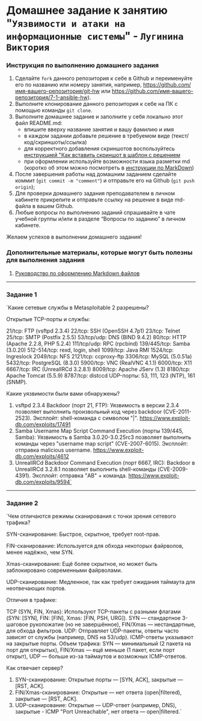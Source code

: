 # Домашнее задание к занятию "`Уязвимости и атаки на информационные системы`" - `Лугинина Виктория`


### Инструкция по выполнению домашнего задания

   1. Сделайте `fork` данного репозитория к себе в Github и переименуйте его по названию или номеру занятия, например, https://github.com/имя-вашего-репозитория/git-hw или  https://github.com/имя-вашего-репозитория/7-1-ansible-hw).
   2. Выполните клонирование данного репозитория к себе на ПК с помощью команды `git clone`.
   3. Выполните домашнее задание и заполните у себя локально этот файл README.md:
      - впишите вверху название занятия и вашу фамилию и имя
      - в каждом задании добавьте решение в требуемом виде (текст/код/скриншоты/ссылка)
      - для корректного добавления скриншотов воспользуйтесь [инструкцией "Как вставить скриншот в шаблон с решением](https://github.com/netology-code/sys-pattern-homework/blob/main/screen-instruction.md)
      - при оформлении используйте возможности языка разметки md (коротко об этом можно посмотреть в [инструкции  по MarkDown](https://github.com/netology-code/sys-pattern-homework/blob/main/md-instruction.md))
   4. После завершения работы над домашним заданием сделайте коммит (`git commit -m "comment"`) и отправьте его на Github (`git push origin`);
   5. Для проверки домашнего задания преподавателем в личном кабинете прикрепите и отправьте ссылку на решение в виде md-файла в вашем Github.
   6. Любые вопросы по выполнению заданий спрашивайте в чате учебной группы и/или в разделе “Вопросы по заданию” в личном кабинете.
   
Желаем успехов в выполнении домашнего задания!
   
### Дополнительные материалы, которые могут быть полезны для выполнения задания

1. [Руководство по оформлению Markdown файлов](https://gist.github.com/Jekins/2bf2d0638163f1294637#Code)

---

### Задание 1

`Какие сетевые службы в Metasploitable 2 разрешены?

Открытые TCP-порты и службы:

21/tcp: FTP (vsftpd 2.3.4)
22/tcp: SSH (OpenSSH 4.7p1)
23/tcp: Telnet
25/tcp: SMTP (Postfix 2.5.5)
53/tcp/udp: DNS (BIND 9.4.2)
80/tcp: HTTP (Apache 2.2.8, PHP 5.2.4)
111/tcp/udp: RPC (rpcbind)
139/445/tcp: Samba (3.0.20)
512-514/tcp: rexd, login, shell
1099/tcp: Java RMI
1524/tcp: Ingreslock
2049/tcp: NFS
2121/tcp: ccproxy-ftp
3306/tcp: MySQL (5.0.51a)
5432/tcp: PostgreSQL (8.3.0)
5900/tcp: VNC (RealVNC 4.1.1)
6000/tcp: X11
6667/tcp: IRC (UnrealIRCd 3.2.8.1)
8009/tcp: Apache JServ (1.3)
8180/tcp: Apache Tomcat (5.5.9)
8787/tcp: distccd
UDP-порты: 53, 111, 123 (NTP), 161 (SNMP).

Какие уязвимости были вами обнаружены?

1. vsftpd 2.3.4 Backdoor (порт 21, FTP): Уязвимость в версии 2.3.4 позволяет выполнить произвольный код через backdoor (CVE-2011-2523). Эксплойт: shell-команда с символом "|".
https://www.exploit-db.com/exploits/17491
2. Samba Username Map Script Command Execution (порты 139/445, Samba): Уязвимость в Samba 3.0.20-3.0.25rc3 позволяет выполнить команды через "username map script" (CVE-2007-6015). Эксплойт: отправка malicious username.
https://www.exploit-db.com/exploits/4612
3. UnrealIRCd Backdoor Command Execution (порт 6667, IRC): Backdoor в UnrealIRCd 3.2.8.1 позволяет выполнить shell-команды (CVE-2009-4391). Эксплойт: отправка "AB" + команда.
https://www.exploit-db.com/exploits/9594`

---

### Задание 2

`Чем отличаются режимы сканирования с точки зрения сетевого трафика?



SYN-сканирование:
Быстрое, скрытное, требует root-прав.


FIN-сканирование:
Используется для обхода некоторых файрволов, менее надёжно, чем SYN.


Xmas-сканирование:
Ещё более скрытное, но может быть заблокировано современными файрволами.


UDP-сканирование:
Медленное, так как требует ожидания таймаута для неотвечающих портов.

Отличия в трафике:

TCP (SYN, FIN, Xmas): Используют TCP-пакеты с разными флагами (SYN: [SYN], FIN: [FIN], Xmas: [FIN, PSH, URG]). SYN — стандартное 3-шаговое рукопожатие (но не завершённое), FIN/Xmas — нестандартные, для обхода фильтров.
UDP: Отправляет UDP-пакеты, ответы часто зависят от службы (например, DNS на 53/udp). ICMP-ответы указывают на закрытые порты.
Объем трафика: SYN — минимальный (2 пакета на порт для открытых), FIN/Xmas — ещё меньше (1 пакет, если порт открыт), UDP — больше из-за таймаутов и возможных ICMP-ответов.

Как отвечает сервер?

1. SYN-сканирование: Открытые порты — [SYN, ACK], закрытые — [RST, ACK].
2. FIN/Xmas-сканирование: Открытые — нет ответа (open|filtered), закрытые — [RST, ACK].
3. UDP-сканирование: Открытые — UDP-ответ (например, DNS), закрытые - ICMP "Port Unreachable", нет ответа — open|filtered.`

